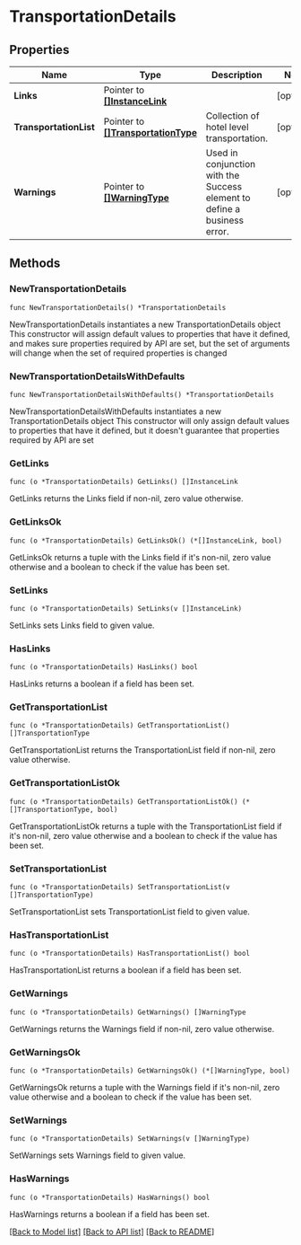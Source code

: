 # TransportationDetails

## Properties

Name | Type | Description | Notes
------------ | ------------- | ------------- | -------------
**Links** | Pointer to [**[]InstanceLink**](InstanceLink.md) |  | [optional] 
**TransportationList** | Pointer to [**[]TransportationType**](TransportationType.md) | Collection of hotel level transportation. | [optional] 
**Warnings** | Pointer to [**[]WarningType**](WarningType.md) | Used in conjunction with the Success element to define a business error. | [optional] 

## Methods

### NewTransportationDetails

`func NewTransportationDetails() *TransportationDetails`

NewTransportationDetails instantiates a new TransportationDetails object
This constructor will assign default values to properties that have it defined,
and makes sure properties required by API are set, but the set of arguments
will change when the set of required properties is changed

### NewTransportationDetailsWithDefaults

`func NewTransportationDetailsWithDefaults() *TransportationDetails`

NewTransportationDetailsWithDefaults instantiates a new TransportationDetails object
This constructor will only assign default values to properties that have it defined,
but it doesn't guarantee that properties required by API are set

### GetLinks

`func (o *TransportationDetails) GetLinks() []InstanceLink`

GetLinks returns the Links field if non-nil, zero value otherwise.

### GetLinksOk

`func (o *TransportationDetails) GetLinksOk() (*[]InstanceLink, bool)`

GetLinksOk returns a tuple with the Links field if it's non-nil, zero value otherwise
and a boolean to check if the value has been set.

### SetLinks

`func (o *TransportationDetails) SetLinks(v []InstanceLink)`

SetLinks sets Links field to given value.

### HasLinks

`func (o *TransportationDetails) HasLinks() bool`

HasLinks returns a boolean if a field has been set.

### GetTransportationList

`func (o *TransportationDetails) GetTransportationList() []TransportationType`

GetTransportationList returns the TransportationList field if non-nil, zero value otherwise.

### GetTransportationListOk

`func (o *TransportationDetails) GetTransportationListOk() (*[]TransportationType, bool)`

GetTransportationListOk returns a tuple with the TransportationList field if it's non-nil, zero value otherwise
and a boolean to check if the value has been set.

### SetTransportationList

`func (o *TransportationDetails) SetTransportationList(v []TransportationType)`

SetTransportationList sets TransportationList field to given value.

### HasTransportationList

`func (o *TransportationDetails) HasTransportationList() bool`

HasTransportationList returns a boolean if a field has been set.

### GetWarnings

`func (o *TransportationDetails) GetWarnings() []WarningType`

GetWarnings returns the Warnings field if non-nil, zero value otherwise.

### GetWarningsOk

`func (o *TransportationDetails) GetWarningsOk() (*[]WarningType, bool)`

GetWarningsOk returns a tuple with the Warnings field if it's non-nil, zero value otherwise
and a boolean to check if the value has been set.

### SetWarnings

`func (o *TransportationDetails) SetWarnings(v []WarningType)`

SetWarnings sets Warnings field to given value.

### HasWarnings

`func (o *TransportationDetails) HasWarnings() bool`

HasWarnings returns a boolean if a field has been set.


[[Back to Model list]](../README.md#documentation-for-models) [[Back to API list]](../README.md#documentation-for-api-endpoints) [[Back to README]](../README.md)


